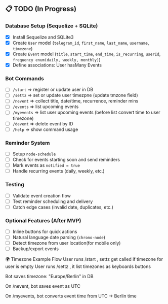## 📋 TODO (In Progress)

### Database Setup (Sequelize + SQLite)

- [x] Install Sequelize and SQLite3
- [x] Create `User` model (`telegram_id`, `first_name`, `last_name`, `username`, `timezone`)
- [x] Create `Event` model (`title`, `start_time`, `end_time`, `is_recurring`, `userId`, `frequency enum(daily, weekly, monthly)`)
- [x] Define associations: User hasMany Events

### Bot Commands

- [ ] `/start` => register or update user in DB
- [ ] `/settz` => set or update user timezpne (update tmzone field)
- [ ] `/nevent` => collect title, date/time, recurrence, reminder mins
- [ ] `/events` => list upcoming events
- [ ] `/myevents` => list user upcoming events (before list convert time to user timezone)
- [ ] `/devent` => delete event by ID
- [ ] `/help` => show command usage

### Reminder System

- [ ] Setup `node-schedule`
- [ ] Check for events starting soon and send reminders
- [ ] Mark events as `notified = true`
- [ ] Handle recurring events (daily, weekly, etc.)

### Testing

- [ ] Validate event creation flow
- [ ] Test reminder scheduling and delivery
- [ ] Catch edge cases (invalid date, duplicates, etc.)

### Optional Features (After MVP)

- [ ] Inline buttons for quick actions
- [ ] Natural language date parsing (`chrono-node`)
- [ ] Detect timezone from user location(for mobile only)
- [ ] Backup/export events

🌍 Timezone Example Flow
User runs /start , settz get called if timezone for user is empty
User runs /settz , it list timezones as keyboards buttons

Bot saves timezone: "Europe/Berlin" in DB

On /nevent, bot saves event as UTC

On /myevents, bot converts event time from UTC → Berlin time
